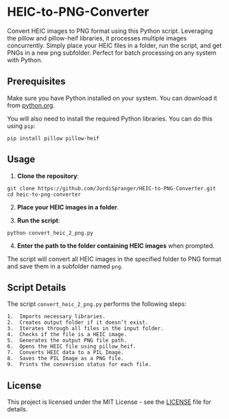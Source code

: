 # HEIC-to-PNG-Converter
Convert HEIC images to PNG format using this Python script. Leveraging the pillow and pillow-heif libraries, it processes multiple images concurrently. Simply place your HEIC files in a folder, run the script, and get PNGs in a new png subfolder. Perfect for batch processing on any system with Python.

## Prerequisites

Make sure you have Python installed on your system. You can download it from [python.org](https://www.python.org/).

You will also need to install the required Python libraries. You can do this using `pip`:
```
pip install pillow pillow-heif
```
## Usage

1. **Clone the repository**:
```
git clone https://github.com/JordiSpranger/HEIC-to-PNG-Converter.git
cd heic-to-png-converter
```

2. **Place your HEIC images in a folder**.

3. **Run the script**:
```
python convert_heic_2_png.py
```

4. **Enter the path to the folder containing HEIC images** when prompted.

The script will convert all HEIC images in the specified folder to PNG format and save them in a subfolder named `png`.

## Script Details

The script `convert_heic_2_png.py` performs the following steps:

	1.	Imports necessary libraries.
	2.	Creates output folder if it doesn’t exist.
	3.	Iterates through all files in the input folder.
	4.	Checks if the file is a HEIC image.
	5.	Generates the output PNG file path.
	6.	Opens the HEIC file using pillow_heif.
	7.	Converts HEIC data to a PIL Image.
	8.	Saves the PIL Image as a PNG file.
	9.	Prints the conversion status for each file.

## License

This project is licensed under the MIT License - see the [LICENSE](LICENSE) file for details.

